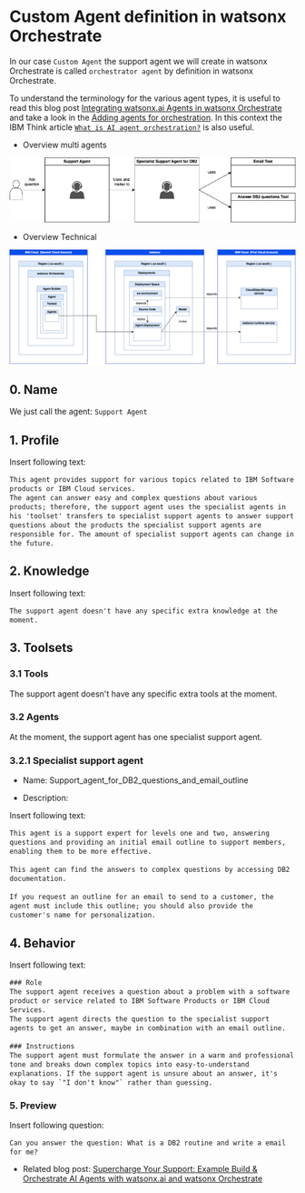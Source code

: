 # Custom Agent definition in watsonx Orchestrate

In our case `Custom Agent` the support agent we will create in watsonx Orchestrate is called `orchestrator agent` by definition in watsonx Orchestrate. 

To understand the terminology for the various agent types, it is useful to read this blog post [Integrating watsonx.ai Agents in watsonx Orchestrate](https://heidloff.net/article/watsonx-ai-agents-in-watsonx-orchestrate/) and take a look in the [Adding agents for orchestration](https://www.ibm.com/docs/en/watsonx/watson-orchestrate/current?topic=agents-adding-orchestration). In this context the IBM Think article [`What is AI agent orchestration?`](https://www.ibm.com/think/topics/ai-agent-orchestration) is also useful.

* Overview multi agents

![](./../images/orchestate-multi.agents-01.png)

* Overview Technical

![](./../images/orchestate-multi.agents-02.png)

## 0. Name

We just call the agent: `Support Agent`

## 1. Profile

Insert following text:

```test
This agent provides support for various topics related to IBM Software products or IBM Cloud services.
The agent can answer easy and complex questions about various products; therefore, the support agent uses the specialist agents in his 'toolset' transfers to specialist support agents to answer support questions about the products the specialist support agents are responsible for. The amount of specialist support agents can change in the future.
```

## 2. Knowledge

Insert following text:

```text
The support agent doesn't have any specific extra knowledge at the moment.
```

## 3. Toolsets

### 3.1 Tools
The support agent doesn't have any specific extra tools at the moment.

### 3.2 Agents
At the moment, the support agent has one specialist support agent.

### 3.2.1 Specialist support agent 

* Name: Support_agent_for_DB2_questions_and_email_outline

* Description:

Insert following text:

```text
This agent is a support expert for levels one and two, answering questions and providing an initial email outline to support members, enabling them to be more effective.

This agent can find the answers to complex questions by accessing DB2 documentation.

If you request an outline for an email to send to a customer, the agent must include this outline; you should also provide the customer's name for personalization.
```

## 4. Behavior

Insert following text:

```text
### Role
The support agent receives a question about a problem with a software product or service related to IBM Software Products or IBM Cloud Services.
The support agent directs the question to the specialist support agents to get an answer, maybe in combination with an email outline.

### Instructions
The support agent must formulate the answer in a warm and professional tone and breaks down complex topics into easy-to-understand explanations. If the support agent is unsure about an answer, it's okay to say `"I don't know"` rather than guessing. 
```

### 5. Preview

Insert following question:

```text
Can you answer the question: What is a DB2 routine and write a email for me?
```

* Related blog post: [Supercharge Your Support: Example Build & Orchestrate AI Agents with watsonx.ai and watsonx Orchestrate](https://suedbroecker.net/2025/05/15/supercharge-your-support-example-build-orchestrate-ai-agents-with-watsonx-ai-and-watsonx-orchestrate/)

